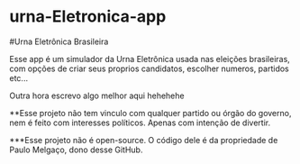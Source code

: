 # urna-Eletronica-app
#Urna Eletrônica Brasileira

Esse app é um simulador da Urna Eletrônica usada nas eleições brasileiras, com opções de criar seus proprios candidatos, escolher numeros, partidos etc...

Outra hora escrevo algo melhor aqui hehehehe

**Esse projeto não tem vinculo com qualquer partido ou órgão do governo, nem é feito com interesses políticos. Apenas com intenção de divertir.

***Esse projeto não é open-source. O código dele é da propriedade de Paulo Melgaço, dono desse GitHub.
